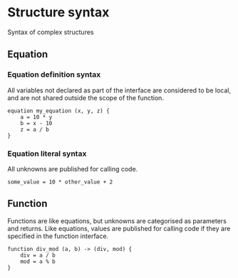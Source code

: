 # Structure syntax

Syntax of complex structures

## Equation

### Equation definition syntax

All variables not declared as part of the interface are considered to be local,
and are not shared outside the scope of the function.

```equator
equation my_equation (x, y, z) {
    a = 10 * y
    b = x - 10
    z = a / b
}
```

### Equation literal syntax

All unknowns are published for calling code.

```equator
some_value = 10 * other_value + 2
```

## Function

Functions are like equations, but unknowns are categorised as parameters and
returns. Like equations, values are published for calling code if they are
specified in the function interface.

```equator
function div_mod (a, b) -> (div, mod) {
    div = a / b
    mod = a % b
}
```
